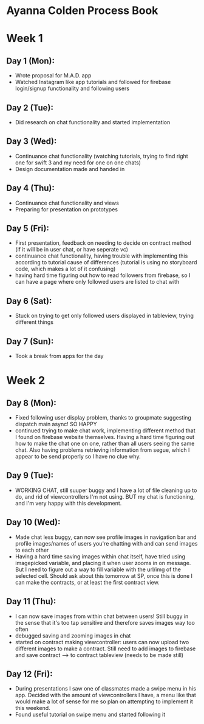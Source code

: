 # Ayanna Colden Process Book

# Week 1
## Day 1 (Mon):
* Wrote proposal for M.A.D. app
* Watched Instagram like app tutorials and followed for firebase login/signup functionality and following users

## Day 2 (Tue): 
* Did research on chat functionality and started implementation

## Day 3 (Wed):
* Continuance chat functionality (watching tutorials, trying to find right one for swift 3 and my need for one on one chats)
* Design documentation made and handed in

## Day 4 (Thu):
* Continuance chat functionality and views
* Preparing for presentation on prototypes

## Day 5 (Fri):
* First presentation, feedback on needing to decide on contract method (if it will be in user chat, or have seperate vc)
* continuance chat functionality, having trouble with implementing this according to tutorial cause of differences (tutorial is using no storyboard code, which makes a lot of it confusing)
* having hard time figuring out how to read followers from firebase, so I can have a page where only followed users are listed to chat with

## Day 6 (Sat):
* Stuck on trying to get only followed users displayed in tableview, trying different things

## Day 7 (Sun):
* Took a break from apps for the day

# Week 2
## Day 8 (Mon):
* Fixed following user display problem, thanks to groupmate suggesting dispatch main async! SO HAPPY
* continued trying to make chat work, implementing different method that I found on firebase website themselves. Having a hard time figuring out how to make the chat one on one, rather than all users seeing the same chat. Also having problems retrieving information from segue, which I appear to be send properly so I have no clue why.

## Day 9 (Tue):
* WORKING CHAT, still suuper buggy and I have a lot of file cleaning up to do, and rid of viewcontrollers I'm not using. BUT my chat is functioning, and I'm very happy with this development. 

## Day 10 (Wed):
* Made chat less buggy, can now see profile images in navigation bar and profile images/names of users you're chatting with and can send images to each other
* Having a hard time saving images within chat itself, have tried using imagepicked variable, and placing it when user zooms in on message. But I need to figure out a way to fill variable with the url/img of the selected cell. Should ask about this tomorrow at SP, once this is done I can make the contracts, or at least the first contract view. 

## Day 11 (Thu):
* I can now save images from within chat between users! Still buggy in the sense that it's too tap sensitive and therefore saves images way too often
* debugged saving and zooming images in chat
* started on contract making viewcontroller: users can now upload two different images to make a contract. Still need to add images to firebase and save contract --> to contract tableview (needs to be made still)

## Day 12 (Fri):
* During presentations I saw one of classmates made a swipe menu in his app. Decided with the amount of viewcontrollers I have, a menu like that would make a lot of sense for me so plan on attempting to implement it this weekend. 
* Found useful tutorial on swipe menu and started following it


